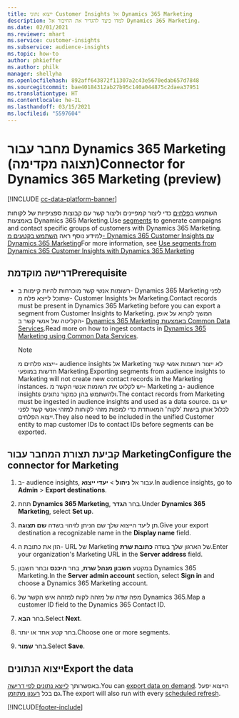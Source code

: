 ```yaml
---
title: ייצוא נתוני Customer Insights אל Dynamics 365 Marketing
description: למדו כיצד להגדיר את החיבור אל Dynamics 365 Marketing.
ms.date: 02/01/2021
ms.reviewer: mhart
ms.service: customer-insights
ms.subservice: audience-insights
ms.topic: how-to
author: phkieffer
ms.author: philk
manager: shellyha
ms.openlocfilehash: 892aff643872f11307a2c43e5670edab657d7848
ms.sourcegitcommit: bae40184312ab27b95c140a044875c2daea37951
ms.translationtype: HT
ms.contentlocale: he-IL
ms.lasthandoff: 03/15/2021
ms.locfileid: "5597604"
---
```

# <a name="connector-for-dynamics-365-marketing-preview"></a><span data-ttu-id="685da-103">מחבר עבור Dynamics 365 Marketing (תצוגה מקדימה)</span><span class="sxs-lookup"><span data-stu-id="685da-103">Connector for Dynamics 365 Marketing (preview)</span></span>

[!INCLUDE [cc-data-platform-banner](../includes/cc-data-platform-banner.md)]

<span data-ttu-id="685da-104">השתמש ב[פלחים](segments.md) כדי ליצור קמפיינים וליצור קשר עם קבוצות ספציפיות של לקוחות באמצעות Dynamics 365 Marketing.</span><span class="sxs-lookup"><span data-stu-id="685da-104">Use [segments](segments.md) to generate campaigns and contact specific groups of customers with Dynamics 365 Marketing.</span></span> <span data-ttu-id="685da-105">למידע נוסף ראה [השתמש בקטעים מ- Dynamics 365 Customer Insights עם Dynamics 365 Marketing](/dynamics365/marketing/customer-insights-segments)</span><span class="sxs-lookup"><span data-stu-id="685da-105">For more information, see [Use segments from Dynamics 365 Customer Insights with Dynamics 365 Marketing](/dynamics365/marketing/customer-insights-segments)</span></span>

## <a name="prerequisite"></a><span data-ttu-id="685da-106">דרישה מוקדמת</span><span class="sxs-lookup"><span data-stu-id="685da-106">Prerequisite</span></span>

- <span data-ttu-id="685da-107">רשומות אנשי קשר מוכרחות להיות קיימות ב- Dynamics 365 Marketing לפני שתוכל לייצא פלח מ- Customer Insights אל Marketing.</span><span class="sxs-lookup"><span data-stu-id="685da-107">Contact records must be present in Dynamics 365 Marketing before you can export a segment from Customer Insights to Marketing.</span></span> <span data-ttu-id="685da-108">המשך לקרוא על אופן הקליטה של אנשי קשר ב- [Dynamics 365 Marketing באמצעות Common Data Services](connect-power-query.md).</span><span class="sxs-lookup"><span data-stu-id="685da-108">Read more on how to ingest contacts in [Dynamics 365 Marketing using Common Data Services](connect-power-query.md).</span></span>

  > [!NOTE]
  > <span data-ttu-id="685da-109">ייצוא פלחים מ- audience insights אל Marketing לא ייצור רשומות אנשי קשר חדשות במופעי Marketing.</span><span class="sxs-lookup"><span data-stu-id="685da-109">Exporting segments from audience insights to Marketing will not create new contact records in the Marketing instances.</span></span> <span data-ttu-id="685da-110">יש לקלוט את רשומות אנשי הקשר מ- Marketing ב- audience insights ולהשתמש בהן כמקור נתונים.</span><span class="sxs-lookup"><span data-stu-id="685da-110">The contact records from Marketing must be ingested in audience insights and used as a data source.</span></span> <span data-ttu-id="685da-111">יש גם לכלול אותן בישות 'לקוח' המאוחדת כדי למפות מזהי לקוחות למזהי אנשי קשר לפני ייצוא הפלחים.</span><span class="sxs-lookup"><span data-stu-id="685da-111">They also need to be included in the unified Customer entity to map customer IDs to contact IDs before segments can be exported.</span></span>

## <a name="configure-the-connector-for-marketing"></a><span data-ttu-id="685da-112">קביעת תצורת המחבר עבור Marketing</span><span class="sxs-lookup"><span data-stu-id="685da-112">Configure the connector for Marketing</span></span>

1. <span data-ttu-id="685da-113">ב- audience insights, עבור אל **ניהול** > **יעדי ייצוא**.</span><span class="sxs-lookup"><span data-stu-id="685da-113">In audience insights, go to **Admin** > **Export destinations**.</span></span>

1. <span data-ttu-id="685da-114">תחת **Dynamics 365 Marketing**, בחר **הגדר**.</span><span class="sxs-lookup"><span data-stu-id="685da-114">Under **Dynamics 365 Marketing**, select **Set up**.</span></span>

1. <span data-ttu-id="685da-115">תן ליעד הייצוא שלך שם הניתן לזיהוי בשדה **שם תצוגה**.</span><span class="sxs-lookup"><span data-stu-id="685da-115">Give your export destination a recognizable name in the **Display name** field.</span></span>

1. <span data-ttu-id="685da-116">הזן את כתובת ה- URL של Marketing של הארגון שלך בשדה **כתובת שרת**.</span><span class="sxs-lookup"><span data-stu-id="685da-116">Enter your organization's Marketing URL in the **Server address** field.</span></span>

1. <span data-ttu-id="685da-117">במקטע **חשבון מנהל שרת**, בחר **היכנס** ובחר חשבון Dynamics 365 Marketing.</span><span class="sxs-lookup"><span data-stu-id="685da-117">In the **Server admin account** section, select **Sign in** and choose a Dynamics 365 Marketing account.</span></span>

1. <span data-ttu-id="685da-118">מפה שדה של מזהה לקוח למזהה איש הקשר של Dynamics 365.</span><span class="sxs-lookup"><span data-stu-id="685da-118">Map a customer ID field to the Dynamics 365 Contact ID.</span></span>

1. <span data-ttu-id="685da-119">בחר **הבא**.</span><span class="sxs-lookup"><span data-stu-id="685da-119">Select **Next**.</span></span>

1. <span data-ttu-id="685da-120">בחר קטע אחד או יותר.</span><span class="sxs-lookup"><span data-stu-id="685da-120">Choose one or more segments.</span></span>

1. <span data-ttu-id="685da-121">בחר **שמור**.</span><span class="sxs-lookup"><span data-stu-id="685da-121">Select **Save**.</span></span>

## <a name="export-the-data"></a><span data-ttu-id="685da-122">ייצוא הנתונים</span><span class="sxs-lookup"><span data-stu-id="685da-122">Export the data</span></span>

<span data-ttu-id="685da-123">באפשרותך [לייצא נתונים לפי דרישה](export-destinations.md).</span><span class="sxs-lookup"><span data-stu-id="685da-123">You can [export data on demand](export-destinations.md).</span></span> <span data-ttu-id="685da-124">הייצוא יפעל גם בכל [רענון מתוזמן](system.md#schedule-tab).</span><span class="sxs-lookup"><span data-stu-id="685da-124">The export will also run with every [scheduled refresh](system.md#schedule-tab).</span></span>


[!INCLUDE[footer-include](../includes/footer-banner.md)]